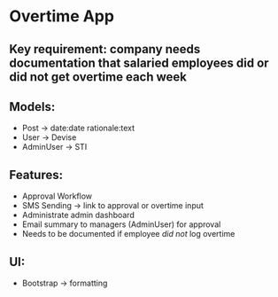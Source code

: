 # Overtime App

## Key requirement: company needs documentation that salaried employees did or did not get overtime each week

## Models:
- Post -> date:date rationale:text
- User -> Devise
- AdminUser -> STI

## Features:
- Approval Workflow
- SMS Sending -> link to approval or overtime input
- Administrate admin dashboard
- Email summary to managers (AdminUser) for approval
- Needs to be documented if employee *did not* log overtime

## UI:
- Bootstrap -> formatting
